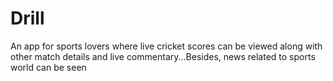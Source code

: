 # Drill
An app for sports lovers where live cricket scores can be viewed along with other match details and live commentary...Besides, news related to sports world can be seen
